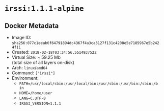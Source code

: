 # `irssi:1.1.1-alpine`

## Docker Metadata

- Image ID: `sha256:077c1eeab6f64791894dc4367f4a3ca3127f131c4208e5e7185967e5b2424f11`
- Created: `2018-02-18T03:34:56.551493752Z`
- Virtual Size: ~ 59.25 Mb  
  (total size of all layers on-disk)
- Arch: `linux`/`amd64`
- Command: `["irssi"]`
- Environment:
  - `PATH=/usr/local/sbin:/usr/local/bin:/usr/sbin:/usr/bin:/sbin:/bin`
  - `HOME=/home/user`
  - `LANG=C.UTF-8`
  - `IRSSI_VERSION=1.1.1`
